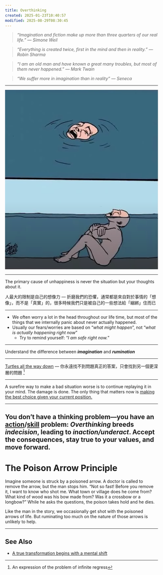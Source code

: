 ```yaml
---
title: Overthinking
created: 2025-01-23T10:40:57
modified: 2025-08-29T08:30:45
---
```


> _“Imagination and fiction make up more than three quarters of our real life.” — Simone Weil_

> _“Everything is created twice, first in the mind and then in reality.” ― Robin Sharma_

> _“I am an old man and have known a great many troubles, but most of them never happened.” — Mark Twain_

> _“We suffer more in imagination than in reality” — Seneca_

---

![](../_attachments/6f4cbd9eaa25c23ba85fa647787f4298.png)

---

The primary cause of unhappiness is never the situation but your thoughts about it.

人最大的限制是自己的想像力 — 折磨我們的恐懼，通常都是來自對於事情的「想像」，而不是「真實」的，很多時候我們只是被自己的一些想法給「綑綁」住而已

---

* We often worry a lot in the head throughout our life time, but most of the things that we internally panic about never actually happened.
* Usually our fears/worries are based on “_what might happen_”, not “_what is actually happening right now_”
	* Try to remind yourself: “_I am safe right now._”

---

Understand the difference between _**imagination**_ and _**rumination**_

---

[Turtles all the way down](https://en.wikipedia.org/wiki/Turtles_all_the_way_down) — 你永遠找不到問題真正的答案，只會找到另一個更深層的問題 [^1]

---

A surefire way to make a bad situation worse is to continue replaying it in your mind. The damage is done. The only thing that matters now is [making the best choice given your current position.](just-focus-on-the-next-decision.md)

---

**You don’t have a thinking problem—you have an [action](cultivate-a-strong-bias-towards-action.md)/[skill](https://avthar.com/blog/growth-mindset) problem:** _Overthinking_ breeds _indecision_, leading to _inaction/underact_. Accept the consequences, stay true to your values, and move forward.
​
---

# The Poison Arrow Principle

Imagine someone is struck by a poisoned arrow. A doctor is called to remove the arrow, but the man stops him. “Not so fast! Before you remove it, I want to know who shot me. What town or village does he come from? What kind of wood was his bow made from? Was it a crossbow or a longbow?” While he asks the questions, the poison takes hold and he dies.

Like the man in the story, we occasionally get shot with the poisoned arrows of life. But ruminating too much on the nature of those arrows is unlikely to help.

---

## See Also

* [A true transformation begins with a mental shift](a-true-transformation-begins-with-a-mental-shift.md)

[^1]: An expression of the problem of infinite regress
